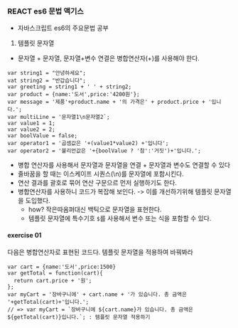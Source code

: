### REACT es6 문법 액기스
- 자바스크립트 es6의 주요문법 공부
1. 템플릿 문자열
  - 문자열 + 문자열, 문자열+변수 연결은 병합연산자(+)를 사용해야 한다.
  ```
  var string1 = "안녕하세요";
  vat string2 = "반갑습니다";
  var greeting = string1 + ' ' + string2;
  var product = {name:'도서',price:'4200원'};
  var message = '제품'+product.name + '의 가격은' + product.price + '입니다.';
  var multiLine = '문자열1\n문자열2`;
  var value1 = 1;
  var value2 = 2;
  var boolValue = false;
  var operator1 = '곱셈값은 '+(value1*value2) +'입니다';
  var operator2 = '불리언값은 '+{boolValue ? '참':'거짓')+'입니다.';
  ```
  - 병합 연산자를 사용해서 문자열과 문자열을 연결 + 문자열과 변수도 연결할 수 있다
  - 줄바꿈을 할 때는 이스케이프 시퀀스(\n)를 문자열에 포함시킨다.
  - 연산 결과를 괄호로 묶어 연산 구문으르 먼저 실행하기도 한다.
- 병합연산자를 사용하니 코드가 복잡해 보인다. -> 이를 개선하기위해 템플릿 문자열을 도입했다. 
  -  how? 작은따옴펴대신 백틱으로 문자열을 표현한다.
  -  템플릿 문자열에 특수기호 `$`를 사용해서 변수 또는 식을 포함할 수 있다.  
#### exercise 01
다음은 병합연산자로 표현된 코드다. 템플릿 문자열을 적용하여 바꿔봐라
```
var cart = {name:'도서',price:1500}
var getTotal = function(cart){
  return cart.price + '원';
};
var myCart = '장바구니에' + cart.name + '가 있습니다. 총 금액은 '+getTotal(cart)+'입니다.';
// => var myCart = `장바구니에 ${cart.name}가 있습니다. 총 금액은 ${getTotal(cart)}입니다.`; : 템플릿 문자열 적용하기
```
